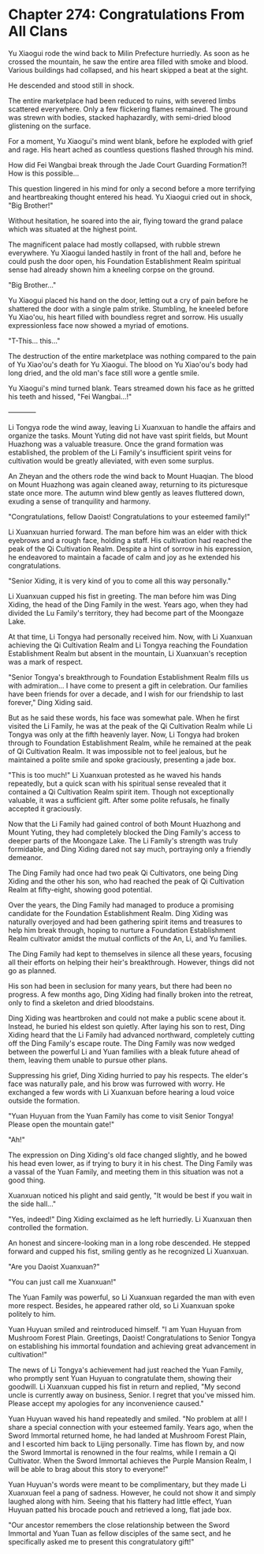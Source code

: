 # Chapter 274: Congratulations From All Clans

Yu Xiaogui rode the wind back to Milin Prefecture hurriedly. As soon as he crossed the mountain, he saw the entire area filled with smoke and blood. Various buildings had collapsed, and his heart skipped a beat at the sight.

He descended and stood still in shock.

The entire marketplace had been reduced to ruins, with severed limbs scattered everywhere. Only a few flickering flames remained. The ground was strewn with bodies, stacked haphazardly, with semi-dried blood glistening on the surface.

For a moment, Yu Xiaogui's mind went blank, before he exploded with grief and rage. His heart ached as countless questions flashed through his mind.

How did Fei Wangbai break through the Jade Court Guarding Formation?! How is this possible...

This question lingered in his mind for only a second before a more terrifying and heartbreaking thought entered his head. Yu Xiaogui cried out in shock, "Big Brother!"

Without hesitation, he soared into the air, flying toward the grand palace which was situated at the highest point.

The magnificent palace had mostly collapsed, with rubble strewn everywhere. Yu Xiaogui landed hastily in front of the hall and, before he could push the door open, his Foundation Establishment Realm spiritual sense had already shown him a kneeling corpse on the ground.

"Big Brother..."

Yu Xiaogui placed his hand on the door, letting out a cry of pain before he shattered the door with a single palm strike. Stumbling, he kneeled before Yu Xiao'ou, his heart filled with boundless regret and sorrow. His usually expressionless face now showed a myriad of emotions.

"T-This... this..."

The destruction of the entire marketplace was nothing compared to the pain of Yu Xiao'ou's death for Yu Xiaogui. The blood on Yu Xiao'ou's body had long dried, and the old man's face still wore a gentle smile.

Yu Xiaogui's mind turned blank. Tears streamed down his face as he gritted his teeth and hissed, "Fei Wangbai...!"

————

Li Tongya rode the wind away, leaving Li Xuanxuan to handle the affairs and organize the tasks. Mount Yuting did not have vast spirit fields, but Mount Huazhong was a valuable treasure. Once the grand formation was established, the problem of the Li Family's insufficient spirit veins for cultivation would be greatly alleviated, with even some surplus.

An Zheyan and the others rode the wind back to Mount Huaqian. The blood on Mount Huazhong was again cleaned away, returning to its picturesque state once more. The autumn wind blew gently as leaves fluttered down, exuding a sense of tranquility and harmony.

"Congratulations, fellow Daoist! Congratulations to your esteemed family!"

Li Xuanxuan hurried forward. The man before him was an elder with thick eyebrows and a rough face, holding a staff. His cultivation had reached the peak of the Qi Cultivation Realm. Despite a hint of sorrow in his expression, he endeavored to maintain a facade of calm and joy as he extended his congratulations.

"Senior Xiding, it is very kind of you to come all this way personally."

Li Xuanxuan cupped his fist in greeting. The man before him was Ding Xiding, the head of the Ding Family in the west. Years ago, when they had divided the Lu Family's territory, they had become part of the Moongaze Lake.

At that time, Li Tongya had personally received him. Now, with Li Xuanxuan achieving the Qi Cultivation Realm and Li Tongya reaching the Foundation Establishment Realm but absent in the mountain, Li Xuanxuan's reception was a mark of respect.

"Senior Tongya's breakthrough to Foundation Establishment Realm fills us with admiration... I have come to present a gift in celebration. Our families have been friends for over a decade, and I wish for our friendship to last forever," Ding Xiding said.

But as he said these words, his face was somewhat pale. When he first visited the Li Family, he was at the peak of the Qi Cultivation Realm while Li Tongya was only at the fifth heavenly layer. Now, Li Tongya had broken through to Foundation Establishment Realm, while he remained at the peak of Qi Cultivation Realm. It was impossible not to feel jealous, but he maintained a polite smile and spoke graciously, presenting a jade box.

"This is too much!" Li Xuanxuan protested as he waved his hands repeatedly, but a quick scan with his spiritual sense revealed that it contained a Qi Cultivation Realm spirit item. Though not exceptionally valuable, it was a sufficient gift. After some polite refusals, he finally accepted it graciously.

Now that the Li Family had gained control of both Mount Huazhong and Mount Yuting, they had completely blocked the Ding Family's access to deeper parts of the Moongaze Lake. The Li Family's strength was truly formidable, and Ding Xiding dared not say much, portraying only a friendly demeanor.

The Ding Family had once had two peak Qi Cultivators, one being Ding Xiding and the other his son, who had reached the peak of Qi Cultivation Realm at fifty-eight, showing good potential.

Over the years, the Ding Family had managed to produce a promising candidate for the Foundation Establishment Realm. Ding Xiding was naturally overjoyed and had been gathering spirit items and treasures to help him break through, hoping to nurture a Foundation Establishment Realm cultivator amidst the mutual conflicts of the An, Li, and Yu families.

The Ding Family had kept to themselves in silence all these years, focusing all their efforts on helping their heir's breakthrough. However, things did not go as planned.

His son had been in seclusion for many years, but there had been no progress. A few months ago, Ding Xiding had finally broken into the retreat, only to find a skeleton and dried bloodstains.

Ding Xiding was heartbroken and could not make a public scene about it. Instead, he buried his eldest son quietly. After laying his son to rest, Ding Xiding heard that the Li Family had advanced northward, completely cutting off the Ding Family's escape route. The Ding Family was now wedged between the powerful Li and Yuan families with a bleak future ahead of them, leaving them unable to pursue other plans.

Suppressing his grief, Ding Xiding hurried to pay his respects. The elder's face was naturally pale, and his brow was furrowed with worry. He exchanged a few words with Li Xuanxuan before hearing a loud voice outside the formation.

"Yuan Huyuan from the Yuan Family has come to visit Senior Tongya! Please open the mountain gate!"

"Ah!"

The expression on Ding Xiding's old face changed slightly, and he bowed his head even lower, as if trying to bury it in his chest. The Ding Family was a vassal of the Yuan Family, and meeting them in this situation was not a good thing.

Xuanxuan noticed his plight and said gently, "It would be best if you wait in the side hall..."

"Yes, indeed!" Ding Xiding exclaimed as he left hurriedly. Li Xuanxuan then controlled the formation.

An honest and sincere-looking man in a long robe descended. He stepped forward and cupped his fist, smiling gently as he recognized Li Xuanxuan.

"Are you Daoist Xuanxuan?"

"You can just call me Xuanxuan!"

The Yuan Family was powerful, so Li Xuanxuan regarded the man with even more respect. Besides, he appeared rather old, so Li Xuanxuan spoke politely to him.

Yuan Huyuan smiled and reintroduced himself. "I am Yuan Huyuan from Mushroom Forest Plain. Greetings, Daoist! Congratulations to Senior Tongya on establishing his immortal foundation and achieving great advancement in cultivation!"

The news of Li Tongya's achievement had just reached the Yuan Family, who promptly sent Yuan Huyuan to congratulate them, showing their goodwill. Li Xuanxuan cupped his fist in return and replied, "My second uncle is currently away on business, Senior. I regret that you've missed him. Please accept my apologies for any inconvenience caused."

Yuan Huyuan waved his hand repeatedly and smiled. "No problem at all! I share a special connection with your esteemed family. Years ago, when the Sword Immortal returned home, he had landed at Mushroom Forest Plain, and I escorted him back to Lijing personally. Time has flown by, and now the Sword Immortal is renowned in the four realms, while I remain a Qi Cultivator. When the Sword Immortal achieves the Purple Mansion Realm, I will be able to brag about this story to everyone!"

Yuan Huyuan's words were meant to be complimentary, but they made Li Xuanxuan feel a pang of sadness. However, he could not show it and simply laughed along with him. Seeing that his flattery had little effect, Yuan Huyuan patted his brocade pouch and retrieved a long, flat jade box.

"Our ancestor remembers the close relationship between the Sword Immortal and Yuan Tuan as fellow disciples of the same sect, and he specifically asked me to present this congratulatory gift!"
